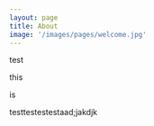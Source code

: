 ```yaml
---
layout: page
title: About
image: '/images/pages/welcome.jpg'
---
```


test

this


is


testtestestestaad;jakdjk

